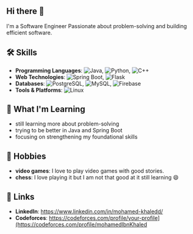 ## Hi there 👋
I'm a Software Engineer Passionate about problem-solving and building efficient software.

## 🛠️ Skills 
- **Programming Languages**: ![Java](https://img.shields.io/badge/-Java-007396?style=flat-square&logo=java&logoColor=white), ![Python](https://img.shields.io/badge/-Python-3776AB?style=flat-square&logo=python&logoColor=white), ![C++](https://img.shields.io/badge/-C%2B%2B-00599C?style=flat-square&logo=c%2B%2B&logoColor=white)
- **Web Technologies**: ![Spring Boot](https://img.shields.io/badge/-Spring%20Boot-6DB33F?style=flat-square&logo=spring&logoColor=white), ![Flask](https://img.shields.io/badge/-Flask-000000?style=flat-square&logo=flask&logoColor=white)
- **Databases**: ![PostgreSQL](https://img.shields.io/badge/-PostgreSQL-336791?style=flat-square&logo=postgresql&logoColor=white), ![MySQL](https://img.shields.io/badge/-MySQL-4479A1?style=flat-square&logo=mysql&logoColor=white), ![Firebase](https://img.shields.io/badge/-Firebase-F7C930?style=flat-square&logo=firebase&logoColor=white)
- **Tools & Platforms**: ![Linux](https://img.shields.io/badge/-Linux-FCC624?style=flat-square&logo=linux&logoColor=black)

## 🚀 What I'm Learning
- still learning more about problem-solving
- trying to be better in Java and Spring Boot
- focusing on strengthening my foundational skills
## 🎨 Hobbies
- **video games**: I love to play video games with good stories.
- **chess**: I love playing it but I am not that good at it still learning 😄
## 🔗 Links
- **LinkedIn**: https://www.linkedin.com/in/mohamed-khaledd/
- **Codeforces**: https://codeforces.com/profile/your-profile](https://codeforces.com/profile/mohamedIbnKhaled

